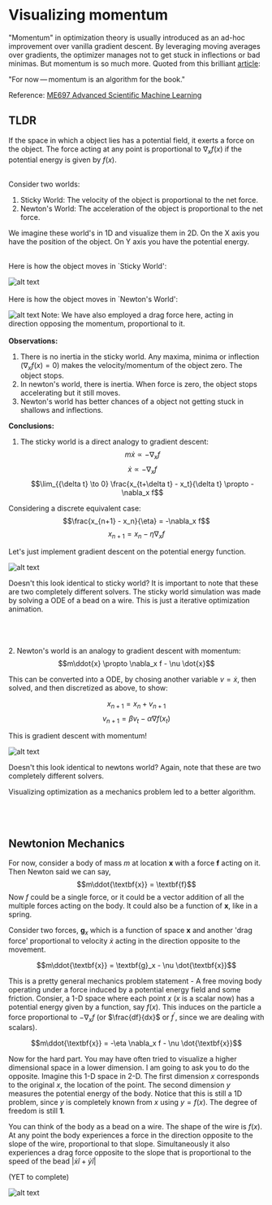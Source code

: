 # Visualizing momentum

"Momentum" in optimization theory is usually introduced as an ad-hoc improvement over vanilla gradient descent. By leveraging moving averages over gradients, the optimizer manages not to get stuck in inflections or bad minimas. But momentum is so much more. Quoted from this brilliant [article](https://distill.pub/2017/momentum/):

<it>"For now — momentum is an algorithm for the book."</it>

Reference: [ME697 Advanced Scientific Machine Learning](https://github.com/PredictiveScienceLab/advanced-scientific-machine-learning)

## TLDR

If the space in which a object lies has a potential field, it exerts a force on the object. The force acting at any point is proportional to $\nabla_x f(x)$ if the potential energy is given by $f(x)$.<br><br>

Consider two worlds:<br>
1. Sticky World: The velocity of the object is proportional to the net force.
2. Newton's World: The acceleration of the object is proportional to the net force.

We imagine these world's in 1D and visualize them in 2D. On the X axis you have the position of the object. On Y axis you have the potential energy. <br><br>

Here is how the object moves in `Sticky World':<br>

![alt text](<Sticky World.gif>)
<br><br>
Here is how the object moves in `Newton's World':<br>

![alt text](<Newtons World.gif>)
Note: We have also employed a drag force here, acting in direction opposing the momentum, proportional to it.
<br><br>
**Observations:**<br>
1. There is no inertia in the sticky world. Any maxima, minima or inflection  ($\nabla_x f(x) = 0$) makes the velocity/momentum of the object zero. The object stops.
2. In newton's world, there is inertia. When force is zero, the object stops accelerating but it still moves.
3. Newton's world has better chances of a object not getting stuck in shallows and inflections.

**Conclusions:**<br>
1. The sticky world is a direct analogy to gradient descent:
$$m\dot{x} \propto -\nabla_x f$$
$$\dot{x} \propto -\nabla_x f$$
$$\lim_{{\delta t} \to 0}  \frac{x_{t+\delta t} - x_t}{\delta t} \propto -\nabla_x f$$

Considering a discrete equivalent case:
$$\frac{x_{n+1} - x_n}{\eta} = -\nabla_x f$$
$$x_{n+1} = x_n - \eta\nabla_x f$$

Let's just implement gradient descent on the potential energy function.

![alt text](<Gradient Descent - slow.gif>)

Doesn't this look identical to sticky world? It is important to note that these are two completely different solvers. The sticky world simulation was made by solving a ODE of a bead on a wire. This is just a iterative optimization animation. 


<br><br><br>
2. Newton's world is an analogy to gradient descent with momentum:
$$m\ddot{x} \propto \nabla_x f - \nu \dot{x}$$

This can be converted into a ODE, by chosing another variable $v = \dot{x}$, then solved, and then discretized as above, to show:

$$x_{n+1} = x_n + v_{n+1}$$
$$v_{n+1} = \beta v_t - \alpha \nabla f(x_t)$$

This is gradient descent with momentum! <br>

![alt text](<Gradient Descent with momentum.gif>)

Doesn't this look identical to newtons world? Again, note that these are two completely different solvers. 

Visualizing optimization as a mechanics problem led to a better algorithm.
<br><br><br><br>
## Newtonion Mechanics

For now, consider a body of mass $m$ at location $\textbf{x}$ with a force $\textbf{f}$ acting on it. Then Newton said we can say,
$$m\ddot{\textbf{x}} = \textbf{f}$$
Now $f$ could be a single force, or it could be a vector addition of all the multiple forces acting on the body. It could also be a function of $\textbf{x}$, like in a spring.

Consider two forces, $\textbf{g}_x$ which is a function of space $\textbf{x}$ and another 'drag force' proportional to velocity $\dot{x}$ acting in the direction opposite to the movement.

$$m\ddot{\textbf{x}} =  \textbf{g}_x - \nu \dot{\textbf{x}}$$

This is a pretty general mechanics problem statement - A free moving body operating under a force induced by a potential energy field and some friction. Consier, a 1-D space where each point $x$ ($x$ is a scalar now) has a potential energy given by a function, say $f(x)$. This induces on the particle a force proportional to $-\nabla_x f$ (or $\frac{df}{dx}$ or $f^{\prime}$, since we are dealing with scalars).

$$m\ddot{\textbf{x}} = -\eta \nabla_x f - \nu \dot{\textbf{x}}$$

Now for the hard part. You may have often tried to visualize a higher dimensional space in a lower dimension. I am going to ask you to do the opposite. Imagine this 1-D space in 2-D. The first dimension $x$ corresponds to the original $x$, the location of the point. The second dimension $y$ measures the potential energy of the body. Notice that this is still a 1D problem, since $y$ is completely known from $x$ using $y = f(x)$. The degree of freedom is still **1**.

You can think of the body as a bead on a wire. The shape of the wire is $f(x)$. At any point the body experiences a force in the direction opposite to the slope of the wire, proportional to that slope. Simultaneously it also experiences a drag force opposite to the slope that is proportional to the speed of the bead $|\dot{x}\hat{i} + \dot{y}\hat{i}|$



(YET to complete)





![alt text](Gravity.gif)

